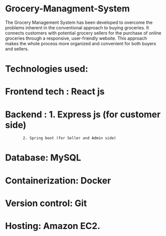 # Grocery-Managment-System

The Grocery Management System has been developed to overcome the problems inherent in the conventional approach to buying groceries. 
It connects customers with potential grocery sellers for the purchase of online groceries through a responsive, user-friendly website. 
This approach makes the whole process more organized and convenient for both buyers and sellers.

# Technologies used: 
# Frontend tech : React js
# Backend : 1. Express js (for customer side)
            2. Spring boot (for Seller and Admin side)
# Database: MySQL
# Containerization: Docker
# Version control: Git
# Hosting: Amazon EC2.


 
